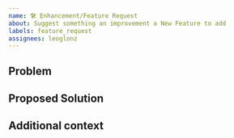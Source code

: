 ```yaml
---
name: 🛠️ Enhancement/Feature Request
about: Suggest something an improvement a New Feature to add
labels: feature_request
assignees: leoglonz
---
```


<!--
Welcome! Thanks considering a way to improve HydroDL2.

Before creating a new feature request please search the issues for relevant feature requests.
-->

## Problem

<!-- Provide a clear and concise description of what problem this feature will solve. For example:

* I'm always frustrated when [...] because [...]
* I would like it if [...] happened when I [...] because [...]
-->

## Proposed Solution

<!-- Provide a clear and concise description of a way to accomplish what you want. For example:

* Add an option so that when [...]  [...] will happen
 -->

## Additional context

<!-- Add any other context or screenshots about the feature request here. You can also include links to examples of other programs that have something similar to your request. For example:

* Another project [...] solved this by [...]
-->
